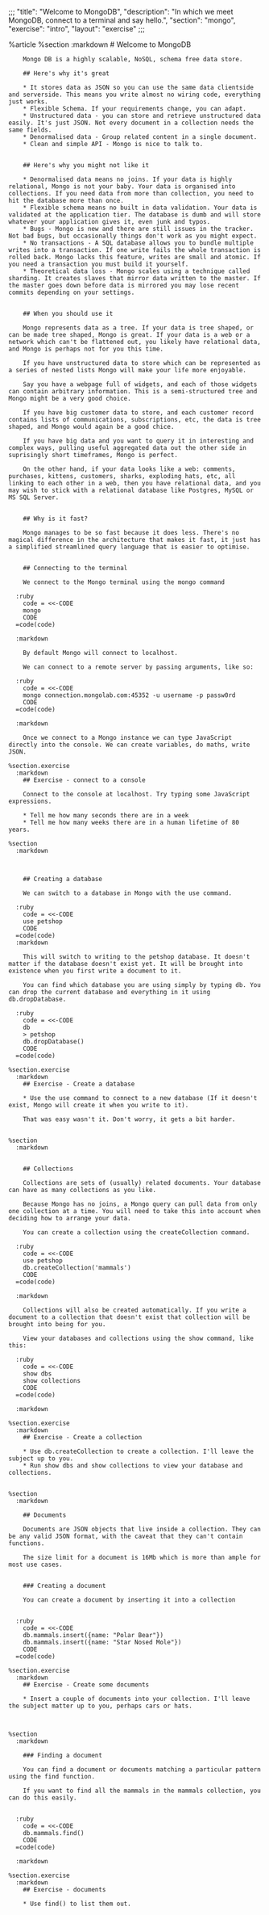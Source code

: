 ;;;
  "title": "Welcome to MongoDB",
  "description": "In which we meet MongoDB, connect to a terminal and say hello.",
  "section": "mongo",
  "exercise": "intro",
  "layout": "exercise"
  ;;;
  
  %article
    %section
      :markdown
        # Welcome to MongoDB
  
        Mongo DB is a highly scalable, NoSQL, schema free data store.
  
        ## Here's why it's great
  
        * It stores data as JSON so you can use the same data clientside and serverside. This means you write almost no wiring code, everything just works.
        * Flexible Schema. If your requirements change, you can adapt.
        * Unstructured data - you can store and retrieve unstructured data easily. It's just JSON. Not every document in a collection needs the same fields.
        * Denormalised data - Group related content in a single document.
        * Clean and simple API - Mongo is nice to talk to.
  
  
        ## Here's why you might not like it
  
        * Denormalised data means no joins. If your data is highly relational, Mongo is not your baby. Your data is organised into collections. If you need data from more than collection, you need to hit the database more than once.
        * Flexible schema means no built in data validation. Your data is validated at the application tier. The database is dumb and will store whatever your application gives it, even junk and typos.
        * Bugs - Mongo is new and there are still issues in the tracker. Not bad bugs, but occasionally things don't work as you might expect.
        * No transactions - A SQL database allows you to bundle multiple writes into a transaction. If one write fails the whole transaction is rolled back. Mongo lacks this feature, writes are small and atomic. If you need a transaction you must build it yourself.
        * Theoretical data loss - Mongo scales using a technique called sharding. It creates slaves that mirror data written to the master. If the master goes down before data is mirrored you may lose recent commits depending on your settings.
  
  
        ## When you should use it
  
        Mongo represents data as a tree. If your data is tree shaped, or can be made tree shaped, Mongo is great. If your data is a web or a network which can't be flattened out, you likely have relational data, and Mongo is perhaps not for you this time.
  
        If you have unstructured data to store which can be represented as a series of nested lists Mongo will make your life more enjoyable.
  
        Say you have a webpage full of widgets, and each of those widgets can contain arbitrary information. This is a semi-structured tree and Mongo might be a very good choice.
  
        If you have big customer data to store, and each customer record contains lists of communications, subscriptions, etc, the data is tree shaped, and Mongo would again be a good chice.
  
        If you have big data and you want to query it in interesting and complex ways, pulling useful aggregated data out the other side in suprisingly short timeframes, Mongo is perfect.
  
        On the other hand, if your data looks like a web: comments, purchases, kittens, customers, sharks, exploding hats, etc, all linking to each other in a web, then you have relational data, and you may wish to stick with a relational database like Postgres, MySQL or MS SQL Server.
  
  
        ## Why is it fast?
  
        Mongo manages to be so fast because it does less. There's no magical difference in the architecture that makes it fast, it just has a simplified streamlined query language that is easier to optimise.
  
  
        ## Connecting to the terminal
  
        We connect to the Mongo terminal using the mongo command
  
      :ruby
        code = <<-CODE
        mongo
        CODE
      =code(code)
  
      :markdown
  
        By default Mongo will connect to localhost.
  
        We can connect to a remote server by passing arguments, like so:
  
      :ruby
        code = <<-CODE
        mongo connection.mongolab.com:45352 -u username -p passw0rd
        CODE
      =code(code)
  
      :markdown
  
        Once we connect to a Mongo instance we can type JavaScript directly into the console. We can create variables, do maths, write JSON.
  
    %section.exercise
      :markdown
        ## Exercise - connect to a console
  
        Connect to the console at localhost. Try typing some JavaScript expressions.
  
        * Tell me how many seconds there are in a week
        * Tell me how many weeks there are in a human lifetime of 80 years.
  
    %section
      :markdown
  
  
  
        ## Creating a database
  
        We can switch to a database in Mongo with the use command.
  
      :ruby
        code = <<-CODE
        use petshop
        CODE
      =code(code)
      :markdown
  
        This will switch to writing to the petshop database. It doesn't matter if the database doesn't exist yet. It will be brought into existence when you first write a document to it.
  
        You can find which database you are using simply by typing db. You can drop the current database and everything in it using db.dropDatabase.
  
      :ruby
        code = <<-CODE
        db
        > petshop
        db.dropDatabase()
        CODE
      =code(code)
  
    %section.exercise
      :markdown
        ## Exercise - Create a database
  
        * Use the use command to connect to a new database (If it doesn't exist, Mongo will create it when you write to it).
  
        That was easy wasn't it. Don't worry, it gets a bit harder.
  
  
    %section
      :markdown
  
  
        ## Collections
  
        Collections are sets of (usually) related documents. Your database can have as many collections as you like.
  
        Because Mongo has no joins, a Mongo query can pull data from only one collection at a time. You will need to take this into account when deciding how to arrange your data.
  
        You can create a collection using the createCollection command.
  
      :ruby
        code = <<-CODE
        use petshop
        db.createCollection('mammals')
        CODE
      =code(code)
  
      :markdown
  
        Collections will also be created automatically. If you write a document to a collection that doesn't exist that collection will be brought into being for you.
  
        View your databases and collections using the show command, like this:
  
      :ruby
        code = <<-CODE
        show dbs
        show collections
        CODE
      =code(code)
  
      :markdown
  
    %section.exercise
      :markdown
        ## Exercise - Create a collection
  
        * Use db.createCollection to create a collection. I'll leave the subject up to you.
        * Run show dbs and show collections to view your database and collections.
  
  
    %section
      :markdown
  
        ## Documents
  
        Documents are JSON objects that live inside a collection. They can be any valid JSON format, with the caveat that they can't contain functions.
  
        The size limit for a document is 16Mb which is more than ample for most use cases.
  
  
        ### Creating a document
  
        You can create a document by inserting it into a collection
  
  
      :ruby
        code = <<-CODE
        db.mammals.insert({name: "Polar Bear"})
        db.mammals.insert({name: "Star Nosed Mole"})
        CODE
      =code(code)
  
    %section.exercise
      :markdown
        ## Exercise - Create some documents
  
        * Insert a couple of documents into your collection. I'll leave the subject matter up to you, perhaps cars or hats.
  
  
  
    %section
      :markdown
  
        ### Finding a document
  
        You can find a document or documents matching a particular pattern using the find function.
  
        If you want to find all the mammals in the mammals collection, you can do this easily.
  
  
      :ruby
        code = <<-CODE
        db.mammals.find()
        CODE
      =code(code)
  
      :markdown
  
    %section.exercise
      :markdown
        ## Exercise - documents
  
        * Use find() to list them out.
  
  
  
